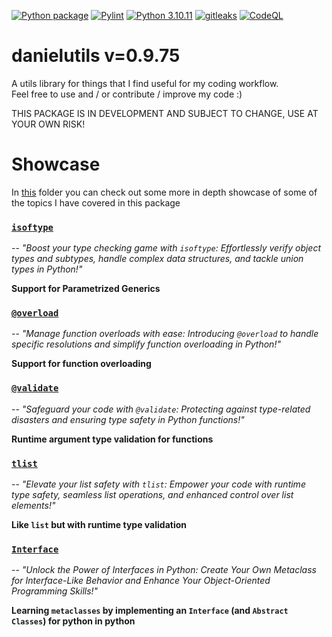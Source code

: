 
[![Python package](https://github.com/danielnachumdev/danielutils/actions/workflows/python-package.yml/badge.svg)](https://github.com/danielnachumdev/danielutils/actions/workflows/python-package.yml)
[![Pylint](https://github.com/danielnachumdev/danielutils/actions/workflows/pylint.yml/badge.svg)](https://github.com/danielnachumdev/danielutils/actions/workflows/pylint.yml)
[![Python 3.10.11](https://img.shields.io/badge/python-3.10.11-blue.svg)](https://www.python.org/downloads/release/python-31011/)
[![gitleaks](https://github.com/danielnachumdev/danielutils/actions/workflows/gitleaks.yml/badge.svg)](https://github.com/danielnachumdev/danielutils/actions/workflows/gitleaks.yml)
[![CodeQL](https://github.com/danielnachumdev/danielutils/actions/workflows/github-code-scanning/codeql/badge.svg)](https://github.com/danielnachumdev/danielutils/actions/workflows/github-code-scanning/codeql)
# danielutils v=0.9.75
A utils library for things that I find useful for my coding workflow.\
Feel free to use and / or contribute / improve my code :)

THIS PACKAGE IS IN DEVELOPMENT AND SUBJECT TO CHANGE, USE AT YOUR OWN RISK!

# Showcase
In [this](./READMES/) folder you can check out some more in depth showcase of some of the topics I have covered in this package

### [`isoftype`](./READMES/isoftype.md)
-- _"Boost your type checking game with `isoftype`: Effortlessly verify object types and subtypes, handle complex data structures, and tackle union types in Python!"_

**Support for Parametrized Generics**
### [`@overload`](./READMES/overload.md)
-- _"Manage function overloads with ease: Introducing `@overload` to handle specific resolutions and simplify function overloading in Python!"_

**Support for function overloading**
### [`@validate`](./READMES/validate.md)
-- _"Safeguard your code with `@validate`: Protecting against type-related disasters and ensuring type safety in Python functions!"_

**Runtime argument type validation for functions**
### [`tlist`](./READMES/tlist.md)
-- _"Elevate your list safety with `tlist`: Empower your code with runtime type safety, seamless list operations, and enhanced control over list elements!"_

**Like `list` but with runtime type validation**
### [`Interface`](./READMES/Interface.md)
-- _"Unlock the Power of Interfaces in Python: Create Your Own Metaclass for Interface-Like Behavior and Enhance Your Object-Oriented Programming Skills!"_

**Learning `metaclasses` by implementing an `Interface` (and `Abstract Classes`) for python in python**
